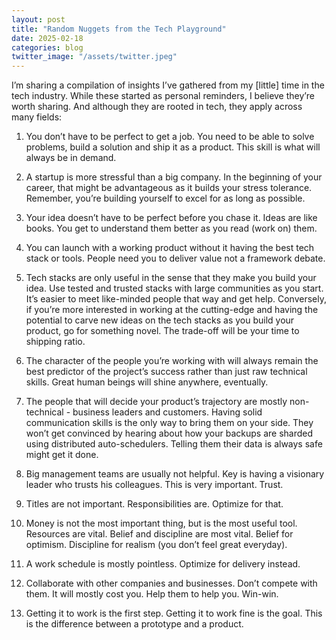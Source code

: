 ```yaml
---
layout: post
title: "Random Nuggets from the Tech Playground"
date: 2025-02-18
categories: blog
twitter_image: "/assets/twitter.jpeg"
---
```


I’m sharing a compilation of insights I’ve gathered from my [little] time in the tech industry. While these started as personal reminders, I believe they’re worth sharing. And although they are rooted in tech, they apply across many fields:

1. You don’t have to be perfect to get a job. You need to be able to solve problems, build a solution and ship it as a product. This skill is what will always be in demand.

2. A startup is more stressful than a big company. In the beginning of your career, that might be advantageous as it builds your stress tolerance. Remember, you’re building yourself to excel for as long as possible.

3. Your idea doesn’t have to be perfect before you chase it. Ideas are like books. You get to understand them better as you read (work on) them.

4. You can launch with a working product without it having the best tech stack or tools. People need you to deliver value not a framework debate.

5. Tech stacks are only useful in the sense that they make you build your idea. Use tested and trusted stacks with large communities as you start. It’s easier to meet like-minded people that way and get help. Conversely, if you’re more interested in working at the cutting-edge and having the potential to carve new ideas on the tech stacks as you build your product, go for something novel. The trade-off will be your time to shipping ratio.

6. The character of the people you’re working with will always remain the best predictor of the project’s success rather than just raw technical skills. Great human beings will shine anywhere, eventually.

7. The people that will decide your product’s trajectory are mostly non-technical - business leaders and customers. Having solid communication skills is the only way to bring them on your side. They won’t get convinced by hearing about how your backups are sharded using distributed auto-schedulers. Telling them their data is always safe might get it done.

8. Big management teams are usually not helpful. Key is having a visionary leader who trusts his colleagues. This is very important. Trust.

9. Titles are not important. Responsibilities are. Optimize for that.

10. Money is not the most important thing, but is the most useful tool. Resources are vital. Belief and discipline are most vital. Belief for optimism. Discipline for realism (you don’t feel great everyday).

11. A work schedule is mostly pointless. Optimize for delivery instead. 

12. Collaborate with other companies and businesses. Don’t compete with them. It will mostly cost you. Help them to help you. Win-win.

13. Getting it to work is the first step. Getting it to work fine is the goal. This is the difference between a prototype and a product.